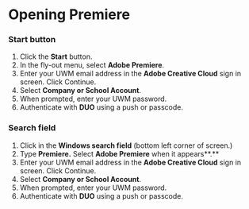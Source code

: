 # Opening Premiere

### Start button

1. Click the **Start** button.&#x20;
2. In the fly-out menu, select **Adobe Premiere**.
3. Enter your UWM email address in the **Adobe Creative Cloud** sign in screen. Click Continue.
4. Select **Company or School Account**.
5. When prompted, enter your UWM password.
6. Authenticate with **DUO** using a push or passcode.&#x20;

### Search field

1. Click in the **Windows search field** (bottom left corner of screen.)
2. Type **Premiere.** Select **Adobe Premiere** when it appears**.**&#x20;
3. Enter your UWM email address in the **Adobe Creative Cloud** sign in screen. Click Continue.
4. Select **Company or School Account**.
5. When prompted, enter your UWM password.
6. Authenticate with **DUO** using a push or passcode.
